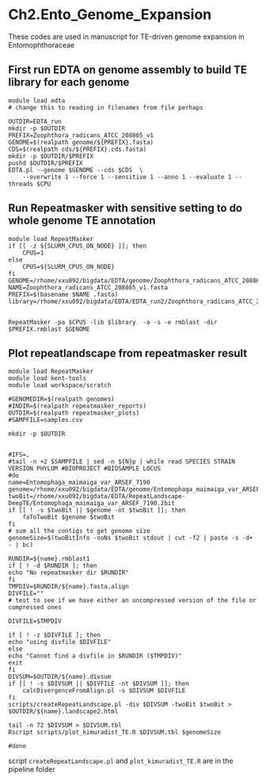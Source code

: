 
# Ch2.Ento_Genome_Expansion
These codes are used in manuscript for TE-driven genome expansion in Entomophthoraceae

## First run EDTA on genome assembly to build TE library for each genome 
```
module load edta
# change this to reading in filenames from file perhaps

OUTDIR=EDTA_run
mkdir -p $OUTDIR
PREFIX=Zoophthora_radicans_ATCC_208865_v1
GENOME=$(realpath genome/${PREFIX}.fasta)
CDS=$(realpath cds/${PREFIX}.cds.fasta)
mkdir -p $OUTDIR/$PREFIX
pushd $OUTDIR/$PREFIX
EDTA.pl --genome $GENOME --cds $CDS  \
    --overwrite 1 --force 1 --sensitive 1 --anno 1 --evaluate 1 --threads $CPU
```

## Run Repeatmasker with sensitive setting to do whole genome TE annotation
```
module load RepeatMasker
if [[ -z ${SLURM_CPUS_ON_NODE} ]]; then
    CPUS=1
else
    CPUS=${SLURM_CPUS_ON_NODE}
fi
GENOME=/rhome/xxu092/bigdata/EDTA/genome/Zoophthora_radicans_ATCC_208865_v1.fasta
NAME=Zoophthora_radicans_ATCC_208865_v1.fasta
PREFIX=$(basename $NAME .fasta)
library=/rhome/xxu092/bigdata/EDTA/EDTA_run2/Zoophthora_radicans_ATCC_208865_v1/Zoophthora_radicans_ATCC_208865_v1.fasta.mod.EDTA.TElib.fa


RepeatMasker -pa $CPUS -lib $library  -a -s -e rmblast -dir $PREFIX.rmblast $GENOME

```
## Plot repeatlandscape from repeatmasker result 
```
module load RepeatMasker
module load kent-tools
module load workspace/scratch

#GENOMEDIR=$(realpath genomes)
#INDIR=$(realpath repeatmasker_reports)
OUTDIR=$(realpath repeatmasker_plots)
#SAMPFILE=samples.csv

mkdir -p $OUTDIR


#IFS=,
#tail -n +2 $SAMPFILE | sed -n ${N}p | while read SPECIES STRAIN VERSION PHYLUM #BIOPROJECT #BIOSAMPLE LOCUS
#do
name=Entomophaga_maimaiga_var_ARSEF_7190
genome=/rhome/xxu092/bigdata/EDTA/genome/Entomophaga_maimaiga_var_ARSEF_7190.fasta
twoBit=/rhome/xxu092/bigdata/EDTA/RepeatLandscape-DeepTE/Entomophaga_maimaiga_var_ARSEF_7190.2bit
if [[ ! -s $twoBit || $genome -nt $twoBit ]]; then
    faToTwoBit $genome $twoBit
fi
# sum all the contigs to get genome size
genomeSize=$(twoBitInfo -noNs $twoBit stdout | cut -f2 | paste -s -d+ - | bc)

RUNDIR=${name}.rmblast1
if [ ! -d $RUNDIR ]; then
echo "No repeatmasker dir $RUNDIR"
fi
TMPDIV=$RUNDIR/${name}.fasta.align
DIVFILE=""
# test to see if we have either an uncompressed version of the file or compressed ones

DIVFILE=$TMPDIV

if [ ! -z $DIVFILE ]; then
echo "using divfile $DIVFILE"
else 
echo "Cannot find a divfile in $RUNDIR ($TMPDIV)"
exit
fi
DIVSUM=$OUTDIR/${name}.divsum
if [[ ! -s $DIVSUM || $DIVFILE -nt $DIVSUM ]]; then
    calcDivergenceFromAlign.pl -s $DIVSUM $DIVFILE
fi
scripts/createRepeatLandscape.pl -div $DIVSUM -twoBit $twoBit > $OUTDIR/${name}.landscape2.html

tail -n 72 $DIVSUM > $DIVSUM.tbl
Rscript scripts/plot_kimuradist_TE.R $DIVSUM.tbl $genomeSize

#done
```
script `createRepeatLandscape.pl` and `plot_kimuradist_TE.R` are in the pipeline folder